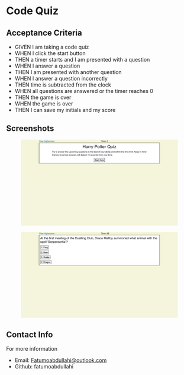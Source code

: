 # Code Quiz

## Acceptance Criteria
- GIVEN I am taking a code quiz
- WHEN I click the start button
- THEN a timer starts and I am presented with a question
- WHEN I answer a question
- THEN I am presented with another question
- WHEN I answer a question incorrectly
- THEN time is subtracted from the clock
- WHEN all questions are answered or the timer reaches 0
- THEN the game is over
- WHEN the game is over
- THEN I can save my initials and my score

## Screenshots
<figure> <img src="./images/code-quiz.png"></figure>
<figure> <img src="./images/quiz-question.png"></figure>

## Contact Info
For more information 
- Email: Fatumoabdullahi@outlook.com
- Github: fatumoabdullahi